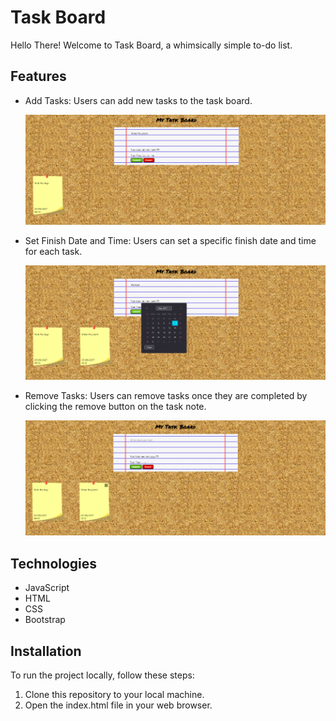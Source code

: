 # Task Board

Hello There! Welcome to Task Board, a whimsically simple to-do list.

## Features

- Add Tasks: Users can add new tasks to the task board.

  ![Add](img\add_task.png)

- Set Finish Date and Time: Users can set a specific finish date and time for each task.

  ![Set date and time](img\set_date_and_time.png)

- Remove Tasks: Users can remove tasks once they are completed by clicking the remove button on the task note.

  ![Remove](img\remove_task.png)

## Technologies

- JavaScript
- HTML
- CSS
- Bootstrap

## Installation

To run the project locally, follow these steps:

1.  Clone this repository to your local machine.
2.  Open the index.html file in your web browser.
